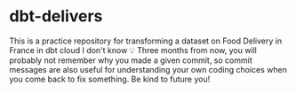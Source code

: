 # dbt-delivers
 This is a practice repository for transforming a dataset on Food Delivery in France in dbt cloud
 I don't know 
 💡 Three months from now, you will probably not remember why you made a given commit, so commit messages are also useful for understanding your own coding choices when you come back to fix something. Be kind to future you!
